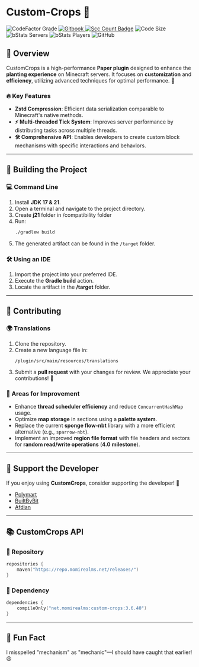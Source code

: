 # Custom-Crops 🌱

![CodeFactor Grade](https://img.shields.io/codefactor/grade/github/Xiao-MoMi/Custom-Crops)
<a href="https://mo-mi.gitbook.io/xiaomomi-plugins/plugin-wiki/customcrops" alt="GitBook">
<img src="https://img.shields.io/badge/docs-gitbook-brightgreen" alt="Gitbook"/>
</a>
[![Scc Count Badge](https://sloc.xyz/github/Xiao-MoMi/Custom-Crops/?category=codes)](https://github.com/Xiao-MoMi/Custom-Crops/)
![Code Size](https://img.shields.io/github/languages/code-size/Xiao-MoMi/Custom-Crops)
![bStats Servers](https://img.shields.io/bstats/servers/16593)
![bStats Players](https://img.shields.io/bstats/players/16593)
![GitHub](https://img.shields.io/github/license/Xiao-MoMi/Custom-Crops)

## 📌 Overview

CustomCrops is a high-performance **Paper plugin** designed to enhance the **planting experience** on Minecraft servers. It focuses on **customization** and **efficiency**, utilizing advanced techniques for optimal performance. 🌾

### 🔥 Key Features

- **Zstd Compression**: Efficient data serialization comparable to Minecraft's native methods.
- **⚡ Multi-threaded Tick System**: Improves server performance by distributing tasks across multiple threads.
- **🛠️ Comprehensive API**: Enables developers to create custom block mechanisms with specific interactions and behaviors.

---
## 🔧 Building the Project

### 💻 Command Line

1. Install **JDK 17 & 21**.
2. Open a terminal and navigate to the project directory.
3. Create **j21** folder in /compatibility folder
3. Run:
   ```sh
   ./gradlew build
   ```
4. The generated artifact can be found in the `/target` folder.

### 🛠️ Using an IDE

1. Import the project into your preferred IDE.
2. Execute the **Gradle build** action.
3. Locate the artifact in the **/target** folder.

---
## 🤝 Contributing

### 🌍 Translations

1. Clone the repository.
2. Create a new language file in:
   ```
   /plugin/src/main/resources/translations
   ```
3. Submit a **pull request** with your changes for review. We appreciate your contributions! 💖

### 🚀 Areas for Improvement

- Enhance **thread scheduler efficiency** and reduce `ConcurrentHashMap` usage.
- Optimize **map storage** in sections using a **palette system**.
- Replace the current **sponge flow-nbt** library with a more efficient alternative (e.g., `sparrow-nbt`).
- Implement an improved **region file format** with file headers and sectors for **random read/write operations** (**4.0 milestone**).

---
## 💖 Support the Developer

If you enjoy using **CustomCrops**, consider supporting the developer! 🥰

- [Polymart](https://polymart.org/resource/customcrops.2625/)
- [BuiltByBit](https://builtbybit.com/resources/customcrops.36363/)
- [Afdian](https://afdian.com/@xiaomomi/)

---
## 📚 CustomCrops API

### 📌 Repository
```kotlin
repositories {
    maven("https://repo.momirealms.net/releases/")
}
```

### 📌 Dependency
```kotlin
dependencies {
    compileOnly("net.momirealms:custom-crops:3.6.40")
}
```

---
## 🎉 Fun Fact

I misspelled "mechanism" as "mechanic"—I should have caught that earlier! 😆

